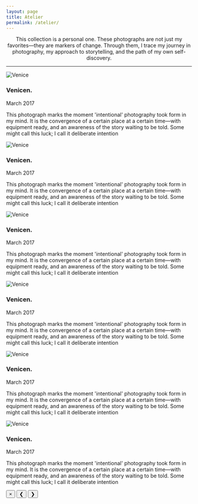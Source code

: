 ```yaml
---
layout: page 
title: Atelier 
permalink: /atelier/
---
```

<section class="cv-section">
    <p>
        <center>This collection is a personal one. These photographs are not just my favorites—they are markers of change. Through them, I trace my journey in photography, my approach to storytelling, and the path of my own self-discovery.
        </center>
    </p>
</section>
<hr class="paragraph-divider"> 
<!-- Start of the gallery -->
<div class="atelier-gallery"> 
<!-- Item 1 -->
<div class="atelier-item">
    <img src="{{ '/atelier/venice1.jpg' | relative_url }}" alt="Venice" loading="lazy">
    <div class="atelier-item__caption">
        <h3>Venicen.</h3>
        <p class="caption-meta">March 2017</p>
        <p>This photograph marks the moment 'intentional' photography took form in my mind. It is the convergence of a certain place at a certain time—with equipment ready, and an awareness of the story waiting to be told. Some might call this luck; I call it deliberate intention</p>
    </div>
</div>
<!-- Item 2 -->    
<div class="atelier-item">
    <img src="{{ '/atelier/venice1.jpg' | relative_url }}" alt="Venice" loading="lazy">
    <div class="atelier-item__caption">
        <h3>Venicen.</h3>
        <p class="caption-meta">March 2017</p>
        <p>This photograph marks the moment 'intentional' photography took form in my mind. It is the convergence of a certain place at a certain time—with equipment ready, and an awareness of the story waiting to be told. Some might call this luck; I call it deliberate intention</p>
    </div>
</div>
<!-- Item 3 -->
<div class="atelier-item">
    <img src="{{ '/atelier/venice1.jpg' | relative_url }}" alt="Venice" loading="lazy">
    <div class="atelier-item__caption">
        <h3>Venicen.</h3>
        <p class="caption-meta">March 2017</p>
        <p>This photograph marks the moment 'intentional' photography took form in my mind. It is the convergence of a certain place at a certain time—with equipment ready, and an awareness of the story waiting to be told. Some might call this luck; I call it deliberate intention</p>
    </div>
</div>
<!-- Item 4 -->
<div class="atelier-item">
    <img src="{{ '/atelier/venice1.jpg' | relative_url }}" alt="Venice" loading="lazy">
    <div class="atelier-item__caption">
        <h3>Venicen.</h3>
        <p class="caption-meta">March 2017</p>
        <p>This photograph marks the moment 'intentional' photography took form in my mind. It is the convergence of a certain place at a certain time—with equipment ready, and an awareness of the story waiting to be told. Some might call this luck; I call it deliberate intention</p>
    </div>
</div>
<!-- Item 5 -->
<div class="atelier-item">
    <img src="{{ '/atelier/venice1.jpg' | relative_url }}" alt="Venice" loading="lazy">
    <div class="atelier-item__caption">
        <h3>Venicen.</h3>
        <p class="caption-meta">March 2017</p>
        <p>This photograph marks the moment 'intentional' photography took form in my mind. It is the convergence of a certain place at a certain time—with equipment ready, and an awareness of the story waiting to be told. Some might call this luck; I call it deliberate intention</p>
    </div>
</div>
<!-- Item 6 -->
<div class="atelier-item">
    <img src="{{ '/atelier/venice1.jpg' | relative_url }}" alt="Venice" loading="lazy">
    <div class="atelier-item__caption">
        <h3>Venicen.</h3>
        <p class="caption-meta">March 2017</p>
        <p>This photograph marks the moment 'intentional' photography took form in my mind. It is the convergence of a certain place at a certain time—with equipment ready, and an awareness of the story waiting to be told. Some might call this luck; I call it deliberate intention</p>
    </div>
</div>
<!-- This entire block for the hidden modal goes at the end of the file -->
<div class="atelier-modal-overlay">
    <div class="atelier-modal">
        <button class="atelier-modal__close" aria-label="Close modal">&times;</button>
           <!-- Arrows are placed here -->
        <button class="atelier-modal__prev" aria-label="Previous image">&#10094;</button>
        <button class="atelier-modal__next" aria-label="Next image">&#10095;</button>
        <div class="atelier-modal__content">
            <div class="atelier-modal__image">
                <!-- The clicked image will be placed here by JavaScript -->
            </div>
            <div class="atelier-modal__text">
                <!-- The descriptive paragraph will be placed here by JavaScript -->
            </div>
        </div>
    </div>
</div>
<!-- Add as many more items as you like... -->
    
